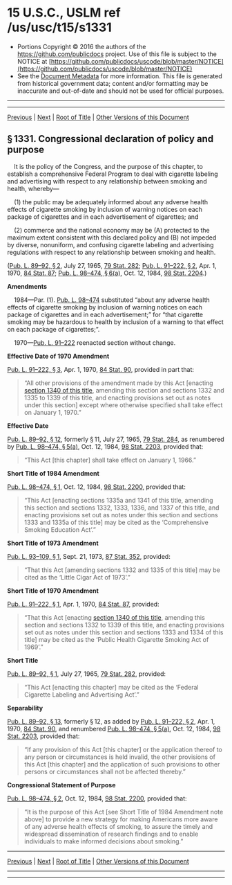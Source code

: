 ---
---

# 15 U.S.C., USLM ref /us/usc/t15/s1331

* Portions Copyright © 2016 the authors of the https://github.com/publicdocs project.
  Use of this file is subject to the NOTICE at [https://github.com/publicdocs/uscode/blob/master/NOTICE](https://github.com/publicdocs/uscode/blob/master/NOTICE)
* See the [Document Metadata](././../../../..//README.md) for more information.
  This file is generated from historical government data; content and/or formatting may be inaccurate and out-of-date and should not be used for official purposes.

----------
----------

[Previous](./../../../..//us/usc/t15/ch36/m__us_usc_t15_ch36.md) | [Next](./../../../..//us/usc/t15/ch36/m__us_usc_t15_s1332.md) | [Root of Title](./../../../../) | [Other Versions of this Document](https://publicdocs.github.io/go/links?ns=uslm&ref=%2Fus%2Fusc%2Ft15%2Fs1331)

## § 1331. Congressional declaration of policy and purpose

    It is the policy of the Congress, and the purpose of this chapter, to establish a comprehensive Federal Program to deal with cigarette labeling and advertising with respect to any relationship between smoking and health, whereby—

    (1) the public may be adequately informed about any adverse health effects of cigarette smoking by inclusion of warning notices on each package of cigarettes and in each advertisement of cigarettes; and

    (2) commerce and the national economy may be (A) protected to the maximum extent consistent with this declared policy and (B) not impeded by diverse, nonuniform, and confusing cigarette labeling and advertising regulations with respect to any relationship between smoking and health.

([Pub. L. 89–92, § 2][/us/pl/89/92/s2], July 27, 1965, [79 Stat. 282][/us/stat/79/282]; [Pub. L. 91–222, § 2][/us/pl/91/222/s2], Apr. 1, 1970, [84 Stat. 87][/us/stat/84/87]; [Pub. L. 98–474, § 6(a)][/us/pl/98/474/s6/a], Oct. 12, 1984, [98 Stat. 2204][/us/stat/98/2204].)

 __Amendments__ 

    1984—Par. (1). [Pub. L. 98–474][/us/pl/98/474] substituted “about any adverse health effects of cigarette smoking by inclusion of warning notices on each package of cigarettes and in each advertisement;” for “that cigarette smoking may be hazardous to health by inclusion of a warning to that effect on each package of cigarettes;”.

    1970—[Pub. L. 91–222][/us/pl/91/222] reenacted section without change.

 __Effective Date of 1970 Amendment__ 

[Pub. L. 91–222, § 3][/us/pl/91/222/s3], Apr. 1, 1970, [84 Stat. 90][/us/stat/84/90], provided in part that: 

> “All other provisions of the amendment made by this Act \[enacting [section 1340 of this title][/us/usc/t15/s1340], amending this section and sections 1332 and 1335 to 1339 of this title, and enacting provisions set out as notes under this section\] except where otherwise specified shall take effect on January 1, 1970.”

 __Effective Date__ 

[Pub. L. 89–92, § 12][/us/pl/89/92/s12], formerly § 11, July 27, 1965, [79 Stat. 284][/us/stat/79/284], as renumbered by [Pub. L. 98–474, § 5(a)][/us/pl/98/474/s5/a], Oct. 12, 1984, [98 Stat. 2203][/us/stat/98/2203], provided that: 

> “This Act \[this chapter\] shall take effect on January 1, 1966.”

 __Short Title of 1984 Amendment__ 

[Pub. L. 98–474, § 1][/us/pl/98/474/s1], Oct. 12, 1984, [98 Stat. 2200][/us/stat/98/2200], provided that: 

> “This Act \[enacting sections 1335a and 1341 of this title, amending this section and sections 1332, 1333, 1336, and 1337 of this title, and enacting provisions set out as notes under this section and sections 1333 and 1335a of this title\] may be cited as the ‘Comprehensive Smoking Education Act’.”

 __Short Title of 1973 Amendment__ 

[Pub. L. 93–109, § 1][/us/pl/93/109/s1], Sept. 21, 1973, [87 Stat. 352][/us/stat/87/352], provided: 

> “That this Act \[amending sections 1332 and 1335 of this title\] may be cited as the ‘Little Cigar Act of 1973’.”

 __Short Title of 1970 Amendment__ 

[Pub. L. 91–222, § 1][/us/pl/91/222/s1], Apr. 1, 1970, [84 Stat. 87][/us/stat/84/87], provided: 

> “That this Act \[enacting [section 1340 of this title][/us/usc/t15/s1340], amending this section and sections 1332 to 1339 of this title, and enacting provisions set out as notes under this section and sections 1333 and 1334 of this title\] may be cited as the ‘Public Health Cigarette Smoking Act of 1969’.”

 __Short Title__ 

[Pub. L. 89–92, § 1][/us/pl/89/92/s1], July 27, 1965, [79 Stat. 282][/us/stat/79/282], provided: 

> “This Act \[enacting this chapter\] may be cited as the ‘Federal Cigarette Labeling and Advertising Act’.”

 __Separability__ 

[Pub. L. 89–92, § 13][/us/pl/89/92/s13], formerly § 12, as added by [Pub. L. 91–222, § 2][/us/pl/91/222/s2], Apr. 1, 1970, [84 Stat. 90][/us/stat/84/90], and renumbered [Pub. L. 98–474, § 5(a)][/us/pl/98/474/s5/a], Oct. 12, 1984, [98 Stat. 2203][/us/stat/98/2203], provided that: 

> “If any provision of this Act \[this chapter\] or the application thereof to any person or circumstances is held invalid, the other provisions of this Act \[this chapter\] and the application of such provisions to other persons or circumstances shall not be affected thereby.”

 __Congressional Statement of Purpose__ 

[Pub. L. 98–474, § 2][/us/pl/98/474/s2], Oct. 12, 1984, [98 Stat. 2200][/us/stat/98/2200], provided that: 

> “It is the purpose of this Act \[see Short Title of 1984 Amendment note above\] to provide a new strategy for making Americans more aware of any adverse health effects of smoking, to assure the timely and widespread dissemination of research findings and to enable individuals to make informed decisions about smoking.”

----------

[Previous](./../../../..//us/usc/t15/ch36/m__us_usc_t15_ch36.md) | [Next](./../../../..//us/usc/t15/ch36/m__us_usc_t15_s1332.md) | [Root of Title](./../../../../) | [Other Versions of this Document](https://publicdocs.github.io/go/links?ns=uslm&ref=%2Fus%2Fusc%2Ft15%2Fs1331)

----------
----------

[/us/pl/89/92/s2]: https://publicdocs.github.io/go/links?ns=uslm&ref=%2Fus%2Fpl%2F89%2F92%2Fs2
[/us/stat/79/282]: https://publicdocs.github.io/go/links?ns=uslm&ref=%2Fus%2Fstat%2F79%2F282
[/us/pl/91/222/s2]: https://publicdocs.github.io/go/links?ns=uslm&ref=%2Fus%2Fpl%2F91%2F222%2Fs2
[/us/stat/84/87]: https://publicdocs.github.io/go/links?ns=uslm&ref=%2Fus%2Fstat%2F84%2F87
[/us/pl/98/474/s6/a]: https://publicdocs.github.io/go/links?ns=uslm&ref=%2Fus%2Fpl%2F98%2F474%2Fs6%2Fa
[/us/stat/98/2204]: https://publicdocs.github.io/go/links?ns=uslm&ref=%2Fus%2Fstat%2F98%2F2204
[/us/pl/98/474]: https://publicdocs.github.io/go/links?ns=uslm&ref=%2Fus%2Fpl%2F98%2F474
[/us/pl/91/222]: https://publicdocs.github.io/go/links?ns=uslm&ref=%2Fus%2Fpl%2F91%2F222
[/us/pl/91/222/s3]: https://publicdocs.github.io/go/links?ns=uslm&ref=%2Fus%2Fpl%2F91%2F222%2Fs3
[/us/stat/84/90]: https://publicdocs.github.io/go/links?ns=uslm&ref=%2Fus%2Fstat%2F84%2F90
[/us/usc/t15/s1340]: https://publicdocs.github.io/go/links?ns=uslm&ref=%2Fus%2Fusc%2Ft15%2Fs1340
[/us/pl/89/92/s12]: https://publicdocs.github.io/go/links?ns=uslm&ref=%2Fus%2Fpl%2F89%2F92%2Fs12
[/us/stat/79/284]: https://publicdocs.github.io/go/links?ns=uslm&ref=%2Fus%2Fstat%2F79%2F284
[/us/pl/98/474/s5/a]: https://publicdocs.github.io/go/links?ns=uslm&ref=%2Fus%2Fpl%2F98%2F474%2Fs5%2Fa
[/us/stat/98/2203]: https://publicdocs.github.io/go/links?ns=uslm&ref=%2Fus%2Fstat%2F98%2F2203
[/us/pl/98/474/s1]: https://publicdocs.github.io/go/links?ns=uslm&ref=%2Fus%2Fpl%2F98%2F474%2Fs1
[/us/stat/98/2200]: https://publicdocs.github.io/go/links?ns=uslm&ref=%2Fus%2Fstat%2F98%2F2200
[/us/pl/93/109/s1]: https://publicdocs.github.io/go/links?ns=uslm&ref=%2Fus%2Fpl%2F93%2F109%2Fs1
[/us/stat/87/352]: https://publicdocs.github.io/go/links?ns=uslm&ref=%2Fus%2Fstat%2F87%2F352
[/us/pl/91/222/s1]: https://publicdocs.github.io/go/links?ns=uslm&ref=%2Fus%2Fpl%2F91%2F222%2Fs1
[/us/stat/84/87]: https://publicdocs.github.io/go/links?ns=uslm&ref=%2Fus%2Fstat%2F84%2F87
[/us/usc/t15/s1340]: https://publicdocs.github.io/go/links?ns=uslm&ref=%2Fus%2Fusc%2Ft15%2Fs1340
[/us/pl/89/92/s1]: https://publicdocs.github.io/go/links?ns=uslm&ref=%2Fus%2Fpl%2F89%2F92%2Fs1
[/us/stat/79/282]: https://publicdocs.github.io/go/links?ns=uslm&ref=%2Fus%2Fstat%2F79%2F282
[/us/pl/89/92/s13]: https://publicdocs.github.io/go/links?ns=uslm&ref=%2Fus%2Fpl%2F89%2F92%2Fs13
[/us/pl/91/222/s2]: https://publicdocs.github.io/go/links?ns=uslm&ref=%2Fus%2Fpl%2F91%2F222%2Fs2
[/us/stat/84/90]: https://publicdocs.github.io/go/links?ns=uslm&ref=%2Fus%2Fstat%2F84%2F90
[/us/pl/98/474/s5/a]: https://publicdocs.github.io/go/links?ns=uslm&ref=%2Fus%2Fpl%2F98%2F474%2Fs5%2Fa
[/us/stat/98/2203]: https://publicdocs.github.io/go/links?ns=uslm&ref=%2Fus%2Fstat%2F98%2F2203
[/us/pl/98/474/s2]: https://publicdocs.github.io/go/links?ns=uslm&ref=%2Fus%2Fpl%2F98%2F474%2Fs2
[/us/stat/98/2200]: https://publicdocs.github.io/go/links?ns=uslm&ref=%2Fus%2Fstat%2F98%2F2200


